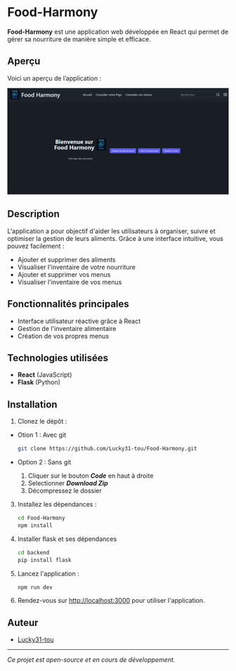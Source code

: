 # Food-Harmony

**Food-Harmony** est une application web développée en React qui permet de gérer sa nourriture de manière simple et efficace.

## Aperçu

Voici un aperçu de l’application :

![Aperçu](images/apercu.png)

## Description

L'application a pour objectif d'aider les utilisateurs à organiser, suivre et optimiser la gestion de leurs aliments. Grâce à une interface intuitive, vous pouvez facilement :

- Ajouter et supprimer des aliments
- Visualiser l'inventaire de votre nourriture
- Ajouter et supprimer vos menus
- Visualiser l'inventaire de vos menus

## Fonctionnalités principales

- Interface utilisateur réactive grâce à React
- Gestion de l'inventaire alimentaire
- Création de vos propres menus

## Technologies utilisées

- **React** (JavaScript)
- **Flask** (Python)

## Installation

1. Clonez le dépôt :

- Otion 1 : Avec git
   ```bash
   git clone https://github.com/Lucky31-tou/Food-Harmony.git
   ```

- Option 2 : Sans git
  1. Cliquer sur le bouton ***Code*** en haut à droite
  2. Selectionner ***Download Zip***
  3. Décompressez le dossier
  

3. Installez les dépendances :
   ```bash
   cd Food-Harmony
   npm install
   ```

4. Installer flask et ses dépendances
   ```bash
   cd backend
   pip install flask
   ```

3. Lancez l'application :
   ```bash
   npm run dev
   ```

4. Rendez-vous sur [http://localhost:3000](http://localhost:3000) pour utiliser l'application.

## Auteur

- [Lucky31-tou](https://github.com/Lucky31-tou)

---

*Ce projet est open-source et en cours de développement.*
